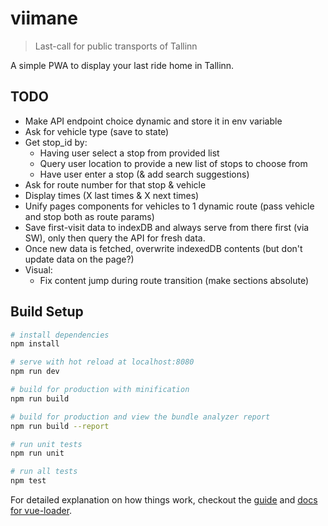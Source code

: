 # viimane

> Last-call for public transports of Tallinn

A simple PWA to display your last ride home in Tallinn.

## TODO
- Make API endpoint choice dynamic and store it in env variable
- Ask for vehicle type (save to state)
- Get stop_id by:
  - Having user select a stop from provided list
  - Query user location to provide a new list of stops to choose from
  - Have user enter a stop (& add search suggestions)
- Ask for route number for that stop & vehicle
- Display times (X last times & X next times)
- Unify pages components for vehicles to 1 dynamic route (pass vehicle and stop both as route params)
- Save first-visit data to indexDB and always serve from there first (via SW), only then query the API for fresh data.
- Once new data is fetched, overwrite indexedDB contents (but don't update data on the page?)
- Visual:
  - Fix content jump during route transition (make sections absolute)

## Build Setup

``` bash
# install dependencies
npm install

# serve with hot reload at localhost:8080
npm run dev

# build for production with minification
npm run build

# build for production and view the bundle analyzer report
npm run build --report

# run unit tests
npm run unit

# run all tests
npm test
```

For detailed explanation on how things work, checkout the [guide](http://vuejs-templates.github.io/webpack/) and [docs for vue-loader](http://vuejs.github.io/vue-loader).
